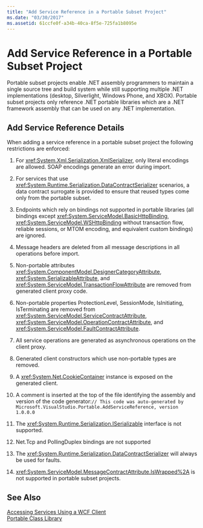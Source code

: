 ```yaml
---
title: "Add Service Reference in a Portable Subset Project"
ms.date: "03/30/2017"
ms.assetid: 61ccfe0f-a34b-40ca-8f5e-725fa1b8095e
---
```

# Add Service Reference in a Portable Subset Project
Portable subset projects enable .NET assembly programmers to maintain a single source tree and build system while still supporting multiple .NET implementations (desktop, Silverlight, Windows Phone, and XBOX). Portable subset projects only reference .NET portable libraries which are a .NET framework assembly that can be used on any .NET implementation.  
  
## Add Service Reference Details  
 When adding a service reference in a portable subset project the following restrictions are enforced:  
  
1.  For <xref:System.Xml.Serialization.XmlSerializer>, only literal encodings are allowed. SOAP encodings generate an error during import.  
  
2.  For services that use <xref:System.Runtime.Serialization.DataContractSerializer> scenarios, a data contract surrogate is provided to ensure that reused types come only from the portable subset.  
  
3.  Endpoints which rely on bindings not supported in portable libraries (all bindings except <xref:System.ServiceModel.BasicHttpBinding>, <xref:System.ServiceModel.WSHttpBinding> without transaction flow, reliable sessions, or MTOM encoding, and equivalent custom bindings) are ignored.  
  
4.  Message headers are deleted from all message descriptions in all operations before import.  
  
5.  Non-portable attributes <xref:System.ComponentModel.DesignerCategoryAttribute>, <xref:System.SerializableAttribute>, and <xref:System.ServiceModel.TransactionFlowAttribute> are removed from generated client proxy code.  
  
6.  Non-portable properties ProtectionLevel, SessionMode, IsInitiating, IsTerminating are removed from <xref:System.ServiceModel.ServiceContractAttribute>, <xref:System.ServiceModel.OperationContractAttribute>, and <xref:System.ServiceModel.FaultContractAttribute>.  
  
7.  All service operations are generated as asynchronous operations on the client proxy.  
  
8.  Generated client constructors which use non-portable types are removed.  
  
9. A <xref:System.Net.CookieContainer> instance is exposed on the generated client.  
  
10. A comment is inserted at the top of the file identifying the assembly and version of the code generator:`// This code was auto-generated by Microsoft.VisualStudio.Portable.AddServiceReference, version 1.0.0.0`  
  
11. The <xref:System.Runtime.Serialization.ISerializable> interface is not supported.  
  
12. Net.Tcp and PollingDuplex bindings are not supported  
  
13. The <xref:System.Runtime.Serialization.DataContractSerializer> will always be used for faults.  
  
14. <xref:System.ServiceModel.MessageContractAttribute.IsWrapped%2A> is not supported in portable subset projects.  
  
## See Also  
 [Accessing Services Using a WCF Client](../../../docs/framework/wcf/accessing-services-using-a-wcf-client.md)  
 [Portable Class Library](../../standard/cross-platform/cross-platform-development-with-the-portable-class-library.md)
